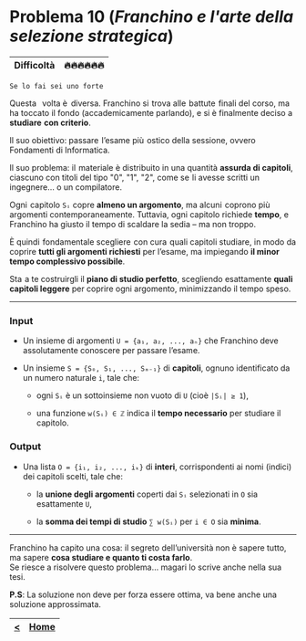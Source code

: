 # Problema 10 (*Franchino e l'arte della selezione strategica*)
| **Difficoltà** | 🔥🔥🔥🔥🔥🔥 |
|:--------------:|:--:|
	Se lo fai sei uno forte

Questa⁠ ‍⁡⁠ ‍⁢⁠ ‍⁡⁠ ‍⁢⁠ ‍⁡ volta è⁡⁠ ‍⁡⁠ ‍⁢ diversa. Franchino si⁡⁢⁠ ‍⁡ trova alle⁡⁠ ‍⁢ battute⁢⁠ ‍⁢ finali del corso, ma ha toccato il fondo (accademicamente parlando), e si è finalmente deciso a **studiare⁡⁠ ‍⁢ con criterio**.

Il suo obiettivo: passare⁢⁠ ‍⁢ l’esame⁡ più⁢⁠ ‍⁢ ostico della sessione, ovvero Fondamenti di Informatica.

Il suo problema: il⁡⁠ ‍⁡ materiale è distribuito in una quantità **assurda di capitoli**, ciascuno con titoli del tipo "0", "1", "2", come se⁢⁠ ‍⁢ li avesse scritti un ingegnere… o un compilatore.

Ogni⁡⁠ ‍⁡ capitolo `Sᵢ` copre **almeno un argomento**, ma alcuni⁢⁠ ‍⁢ coprono più⁡⁠ ‍⁡⁠ ‍⁢ argomenti contemporaneamente. Tuttavia, ogni capitolo richiede **tempo**, e Franchino ha giusto il tempo di scaldare la sedia – ma non troppo.

È quindi⁡⁠ ‍⁢ fondamentale scegliere⁢⁠ ‍⁡ con cura⁡⁠ ‍⁡ quali capitoli studiare, in modo da coprire **tutti gli argomenti richiesti** per l’esame, ma impiegando **il minor tempo complessivo possibile**.

Sta⁢⁠ ‍⁢ a te costruirgli il **piano di studio perfetto**, scegliendo esattamente **quali capitoli leggere** per coprire ogni argomento, minimizzando il tempo speso.

---

### **Input**

- Un insieme di argomenti `U = {a₁, a₂, ..., aₙ}` che Franchino deve assolutamente conoscere per passare l’esame.
    
- Un insieme `S = {S₀, S₁, ..., Sₘ₋₁}` di **capitoli**, ognuno identificato da un numero naturale `i`, tale che:
    
    - ogni `Sᵢ` è un sottoinsieme non vuoto di `U` (cioè `|Sᵢ| ≥ 1`),
        
    - una funzione `w(Sᵢ) ∈ ℤ` indica il **tempo necessario** per studiare il capitolo.
        
### **Output**

- Una lista `O = {i₁, i₂, ..., iₖ}` di **interi**, corrispondenti ai nomi (indici) dei capitoli scelti, tale che:
    
    - la **unione degli argomenti** coperti dai `Sᵢ` selezionati in `O` sia esattamente `U`,
        
    - la **somma dei tempi di studio** `∑ w(Sᵢ)` per `i ∈ O` sia **minima**.
        

---

Franchino ha capito una cosa: il segreto dell’università non è sapere tutto, ma sapere **cosa studiare e quanto ti costa farlo**.  
Se riesce a risolvere questo problema… magari lo scrive anche nella sua tesi.

**P.S**: La soluzione non deve per forza essere ottima, va bene anche una soluzione approssimata.

| [**<**](../09/README.md) | [**Home**](../../README.md) |
| :----------------------: | :-------------------------: |

